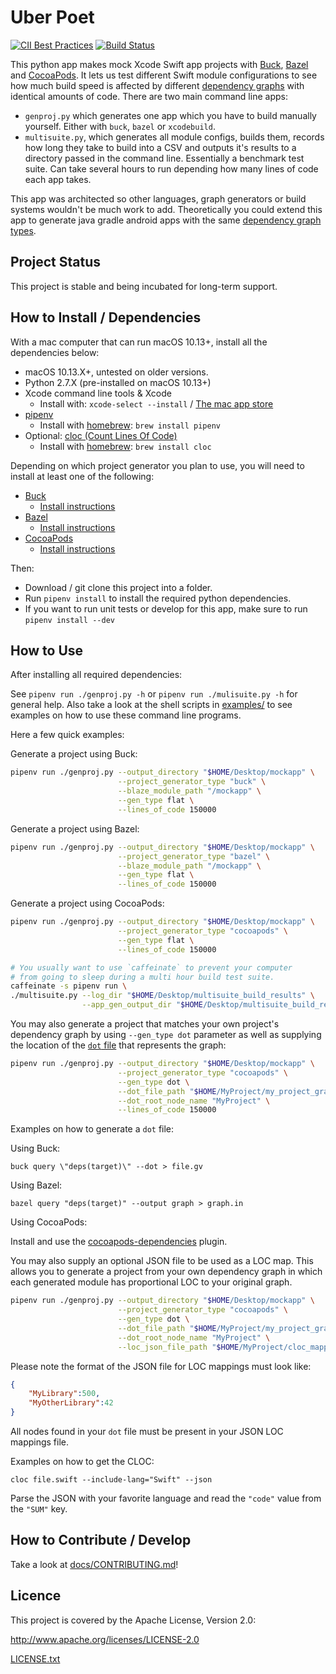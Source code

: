 # Uber Poet

[![CII Best Practices](https://bestpractices.coreinfrastructure.org/projects/2983/badge)](https://bestpractices.coreinfrastructure.org/projects/2983)
[![Build Status](https://travis-ci.com/uber-common/uber-poet.svg?token=TZiRzWx6Zx4p4Kb4VxAB&branch=master)](https://travis-ci.com/uber-common/uber-poet)

This python app makes mock Xcode Swift app projects with [Buck](https://buckbuild.com/), [Bazel](https://bazel.build/)
and [CocoaPods](https://cocoapods.org).  It lets us test different Swift module configurations to see how much build speed is affected by different [dependency graphs](docs/layer_types.md) with identical amounts of code.  There are two main command line apps:

* `genproj.py` which generates one app which you have to build manually yourself.  Either with `buck`, `bazel` or `xcodebuild`.
* `multisuite.py`, which generates all module configs, builds them, records how long they take to build into a CSV and outputs it's results to a directory passed in the command line.  Essentially a benchmark test suite.  Can take several hours to run depending how many lines of code each app takes.

This app was architected so other languages, graph generators or build systems wouldn't be much work to add.  Theoretically you could extend this app to generate java gradle android apps with the same [dependency graph types](docs/layer_types.md).

## Project Status

This project is stable and being incubated for long-term support.

## How to Install / Dependencies

With a mac computer that can run macOS 10.13+, install all the dependencies below:

* macOS 10.13.X+, untested on older versions.
* Python 2.7.X (pre-installed on macOS 10.13+)
* Xcode command line tools & Xcode
    * Install with: `xcode-select --install` / [The mac app store](https://itunes.apple.com/us/app/xcode/id497799835)
* [pipenv](https://pipenv.readthedocs.io/en/latest/)
    * Install with [homebrew](https://brew.sh): `brew install pipenv`
* Optional:  [cloc (Count Lines Of Code)](https://github.com/AlDanial/cloc)
    * Install with [homebrew](https://brew.sh): `brew install cloc`

Depending on which project generator you plan to use, you will need to install at least one of the following:

* [Buck](https://buckbuild.com/)
    * [Install instructions](https://buckbuild.com/setup/getting_started.html)
* [Bazel](https://bazel.build/)
    * [Install instructions](https://docs.bazel.build/bazel-overview.html)
* [CocoaPods](https://cocoapods.org/)
    * [Install instructions](https://cocoapods.org/#get_started)

Then:

* Download / git clone this project into a folder.
* Run `pipenv install` to install the required python dependencies.
* If you want to run unit tests or develop for this app, make sure to run `pipenv install --dev`

## How to Use

After installing all required dependencies:

See `pipenv run ./genproj.py -h` or `pipenv run ./mulisuite.py -h` for general help.  Also take a look at the shell scripts in [examples/](examples/) to see examples on how to use these command line programs.

Here a few quick examples:

Generate a project using Buck:
```bash
pipenv run ./genproj.py --output_directory "$HOME/Desktop/mockapp" \
                        --project_generator_type "buck" \
                        --blaze_module_path "/mockapp" \
                        --gen_type flat \
                        --lines_of_code 150000
```

Generate a project using Bazel:
```bash
pipenv run ./genproj.py --output_directory "$HOME/Desktop/mockapp" \
                        --project_generator_type "bazel" \
                        --blaze_module_path "/mockapp" \
                        --gen_type flat \
                        --lines_of_code 150000
```

Generate a project using CocoaPods:
```bash
pipenv run ./genproj.py --output_directory "$HOME/Desktop/mockapp" \
                        --project_generator_type "cocoapods" \
                        --gen_type flat \
                        --lines_of_code 150000
```

```bash
# You usually want to use `caffeinate` to prevent your computer 
# from going to sleep during a multi hour build test suite.             
caffeinate -s pipenv run \
./multisuite.py --log_dir "$HOME/Desktop/multisuite_build_results" \
                --app_gen_output_dir "$HOME/Desktop/multisuite_build_results/app_gen"
```

You may also generate a project that matches your own project's dependency graph by using `--gen_type dot` parameter as well as supplying the location of the [`dot` file](https://en.wikipedia.org/wiki/DOT_(graph_description_language)) that represents the graph:

```bash
pipenv run ./genproj.py --output_directory "$HOME/Desktop/mockapp" \
                        --project_generator_type "cocoapods" \
                        --gen_type dot \
                        --dot_file_path "$HOME/MyProject/my_project_graph.dot" \
                        --dot_root_node_name "MyProject" \
                        --lines_of_code 150000
```

Examples on how to generate a `dot` file:


Using Buck:
```
buck query \"deps(target)\" --dot > file.gv
```

Using Bazel:
```
bazel query "deps(target)" --output graph > graph.in
```

Using CocoaPods:

Install and use the [cocoapods-dependencies](https://github.com/segiddins/cocoapods-dependencies) plugin.

You may also supply an optional JSON file to be used as a LOC map.  This allows you to generate a project from your own dependency graph in which each generated module has proportional LOC to your original graph.

```bash
pipenv run ./genproj.py --output_directory "$HOME/Desktop/mockapp" \
                        --project_generator_type "cocoapods" \
                        --gen_type dot \
                        --dot_file_path "$HOME/MyProject/my_project_graph.dot" \
                        --dot_root_node_name "MyProject" \
                        --loc_json_file_path "$HOME/MyProject/cloc_mappings.json"
```

Please note the format of the JSON file for LOC mappings must look like:

```json
{
    "MyLibrary":500,
    "MyOtherLibrary":42
}
```

All nodes found in your `dot` file must be present in your JSON LOC mappings file.

Examples on how to get the CLOC:

```
cloc file.swift --include-lang="Swift" --json
```

Parse the JSON with your favorite language and read the `"code"` value from the `"SUM"` key.

## How to Contribute / Develop

Take a look at [docs/CONTRIBUTING.md](docs/CONTRIBUTING.md)! 

## Licence

This project is covered by the Apache License, Version 2.0:

http://www.apache.org/licenses/LICENSE-2.0

[LICENSE.txt](LICENSE.txt)
